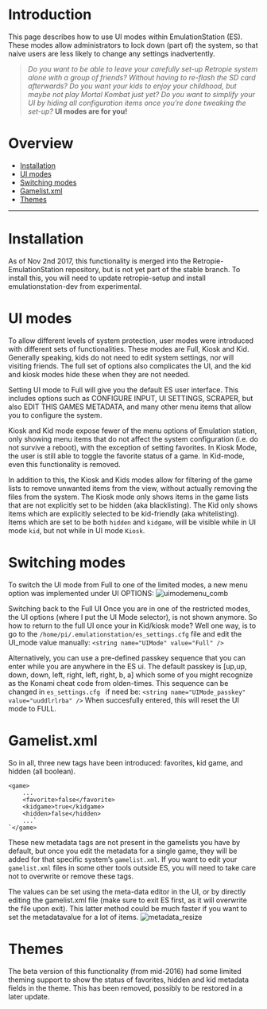 # Introduction
This page describes how to use UI modes within EmulationStation (ES). 
These modes allow administrators to lock down (part of) the system, so that naive users are less likely to change any settings inadvertently. 

> *Do you want to be able to leave your carefully set-up Retropie system alone with a group of friends?  Without having to re-flash the SD card afterwards? Do you want your kids to enjoy your childhood, but maybe not play Mortal Kombat just yet? Do you want to simplify your UI by hiding all configuration items once you're done tweaking the set-up?*
>**UI modes are for you!**

# Overview
* [Installation](#installation)
* [UI modes](#ui-modes)  
* [Switching modes](#switching-modes)  
* [Gamelist.xml](#gamelist.xml)
* [Themes](#themes)
***

# Installation
As of Nov 2nd 2017, this functionality is merged into the Retropie-EmulationStation repository, but is not yet part of the stable branch. To install this, you will need to update retropie-setup and install emulationstation-dev from experimental.

# UI modes
To allow different levels of system protection, user modes were introduced with different sets of functionalities. These modes are Full, Kiosk and Kid. Generally speaking, kids do not need to edit system settings, nor will visiting friends. The full set of options also complicates the UI, and the kid and kiosk modes hide these when they are not needed.

Setting UI mode to Full will give you the default ES user interface. This includes options such as CONFIGURE INPUT, UI SETTINGS, SCRAPER, but also EDIT THIS GAMES METADATA, and many other menu items that allow you to configure the system.

Kiosk and Kid mode expose fewer of the menu options of Emulation station, only showing menu items that do not affect the system configuration (i.e. do not survive a reboot), with the exception of setting favorites. In Kiosk Mode, the user is still able to toggle the favorite status of a game. In Kid-mode, even this functionality is removed.

In addition to this, the Kiosk and Kids modes allow for filtering of the game lists to remove unwanted items from the view, without actually removing the files from the system. The Kiosk mode only shows items in the game lists that are not explicitly set to be hidden (aka blacklisting). The Kid only shows items which are explicitly selected to be kid-friendly (aka whitelisting). Items which are set to be both `hidden` and `kidgame`, will be visible while in UI mode `kid`, but not while in UI mode `Kiosk`.

# Switching modes
To switch the UI mode from Full to one of the limited modes, a new menu option was implemented under UI OPTIONS:
![uimodemenu_comb](https://user-images.githubusercontent.com/6103768/32353188-ac071a64-c024-11e7-9882-70645d66f250.png)

Switching back to the Full UI
Once you are in one of the restricted modes, the UI options (where I put the UI Mode selector), is not shown anymore. So how to return to the full UI once your in Kid/kiosk mode? Well one way, is to go to the `/home/pi/.emulationstation/es_settings.cfg` file and edit the UI_mode value manually:
`<string name="UIMode" value="Full" />`

Alternatively, you can use a pre-defined passkey sequence that you can enter while you are anywhere in the ES ui. The default passkey is [up,up, down, down, left, right, left, right, b, a] which some of you might recognize as the Konami cheat code from olden-times. This sequence can be changed in `es_settings.cfg ` if need be:
`<string name="UIMode_passkey" value="uuddlrlrba" />`
When succesfully entered, this will reset the UI mode to FULL.

# Gamelist.xml 
So in all, three new tags have been introduced: favorites, kid game, and hidden (all boolean).
```
<game>
 	...
 	<favorite>false</favorite>
 	<kidgame>true</kidgame>
 	<hidden>false</hidden>
 	...`
`</game>

```

These new metadata tags are not present in the gamelists you have by default, but once you edit the metadata for a single game, they will be added for that specific system’s `gamelist.xml`. If you want to edit your `gamelist.xml` files in some other tools outside ES, you will need to take care not to overwrite or remove these tags.

The values can be set using the meta-data editor in the UI, or by directly editing the gamelist.xml file (make sure to exit ES first, as it will overwrite the file upon exit). This latter method could be much faster if you want to set the metadatavalue for a lot of items.
![metadata_resize](https://user-images.githubusercontent.com/6103768/32353325-3bcb19b6-c025-11e7-886c-c4643a0e71b7.png)

# Themes
The beta version of this functionality (from mid-2016) had some limited theming support to show the status of favorites, hidden and kid metadata fields in the theme. This has been removed, possibly to be restored in a later update.